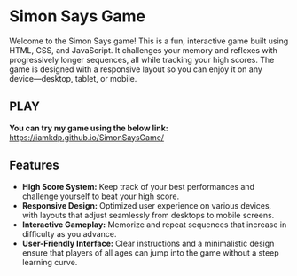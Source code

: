 # Simon Says Game

Welcome to the Simon Says game! This is a fun, interactive game built using HTML, CSS, and JavaScript. It challenges your memory and reflexes with progressively longer sequences, all while tracking your high scores. The game is designed with a responsive layout so you can enjoy it on any device—desktop, tablet, or mobile.

## PLAY
**You can try my game using the below link:**
https://iamkdp.github.io/SimonSaysGame/

## Features

- **High Score System:** Keep track of your best performances and challenge yourself to beat your high score.
- **Responsive Design:** Optimized user experience on various devices, with layouts that adjust seamlessly from desktops to mobile screens.
- **Interactive Gameplay:** Memorize and repeat sequences that increase in difficulty as you advance.
- **User-Friendly Interface:** Clear instructions and a minimalistic design ensure that players of all ages can jump into the game without a steep learning curve.

